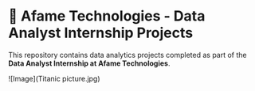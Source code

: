 # 🏢 Afame Technologies - Data Analyst Internship Projects

This repository contains data analytics projects completed as part of the **Data Analyst Internship at Afame Technologies**.

![Image](Titanic picture.jpg)
